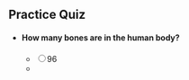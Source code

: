 <h2>Practice Quiz</h2>
<ul class="quiz">
  <li>
      <h4>How many bones are in the human body?</h4>
      <ul class="choices">
          <li>
              <label
                  ><input type="radio" name="question0" value="A" /><span
                      >96</span
                  ></label
              >
          </li>
          <li>

